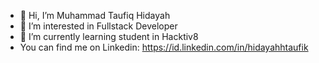 - 👋 Hi, I’m Muhammad Taufiq Hidayah
- 👀 I’m interested in Fullstack Developer
- 🌱 I’m currently learning student in Hacktiv8
-  You can find me on Linkedin: https://id.linkedin.com/in/hidayahhtaufik
<!---
hidayahhtaufikk/hidayahhtaufikk is a ✨ special ✨ repository because its `README.md` (this file) appears on your GitHub profile.
You can click the Preview link to take a look at your changes.
--->
